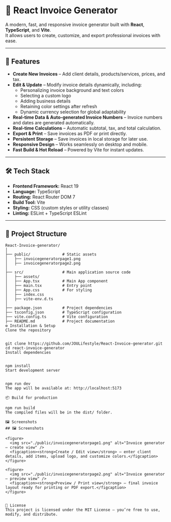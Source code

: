 # 📄 React Invoice Generator

A modern, fast, and responsive invoice generator built with **React**, **TypeScript**, and **Vite**.  
It allows users to create, customize, and export professional invoices with ease.

---

## 🚀 Features

- **Create New Invoices** – Add client details, products/services, prices, and tax.  
- **Edit & Update** – Modify invoice details dynamically, including:
  - Personalizing invoice background and text colors  
  - Selecting a custom logo  
  - Adding business details  
  - Retaining color settings after refresh  
  - Dynamic currency selection for global adaptability  
- **Real-time Data & Auto-generated Invoice Numbers** – Invoice numbers and dates are generated automatically.  
- **Real-time Calculations** – Automatic subtotal, tax, and total calculation.  
- **Export & Print** – Save invoices as PDF or print directly.  
- **Persistent Storage** – Save invoices in local storage for later use.  
- **Responsive Design** – Works seamlessly on desktop and mobile.  
- **Fast Build & Hot Reload** – Powered by Vite for instant updates.  

---

## 🛠️ Tech Stack

- **Frontend Framework:** React 19  
- **Language:** TypeScript  
- **Routing:** React Router DOM 7  
- **Build Tool:** Vite  
- **Styling:** CSS (custom styles or utility classes)  
- **Linting:** ESLint + TypeScript ESLint  

---

## 📂 Project Structure

```plaintext
React-Invoice-generator/
│
├── public/              # Static assets
│   ├── invoicegeneratorpage1.png
│   ├── invoicegeneratorpage2.png
│
├── src/                 # Main application source code
│   ├── assets/
│   ├── App.tsx          # Main App component
│   ├── main.tsx         # Entry point
│   ├── App.css          # For styling
│   ├── index.css
│   ├── vite-env.d.ts
│
├── package.json         # Project dependencies
├── tsconfig.json        # TypeScript configuration
├── vite.config.ts       # Vite configuration
├── README.md            # Project documentation
⚙️ Installation & Setup
Clone the repository


git clone https://github.com/JOULifestyle/React-Invoice-generator.git
cd react-invoice-generator
Install dependencies


npm install
Start development server


npm run dev
The app will be available at: http://localhost:5173

📦 Build for production

npm run build
The compiled files will be in the dist/ folder.

🖼️ Screenshots
## 🖼️ Screenshots

<figure>
  <img src="./public/invoicegeneratorpage1.png" alt="Invoice generator — create view" />
  <figcaption><strong>Create / Edit view</strong> — enter client details, add items, upload logo, and customize colors.</figcaption>
</figure>

<figure>
  <img src="./public/invoicegeneratorpage2.png" alt="Invoice generator — preview view" />
  <figcaption><strong>Preview / Print view</strong> — final invoice layout ready for printing or PDF export.</figcaption>
</figure>


📜 License
This project is licensed under the MIT License – you’re free to use, modify, and distribute.
